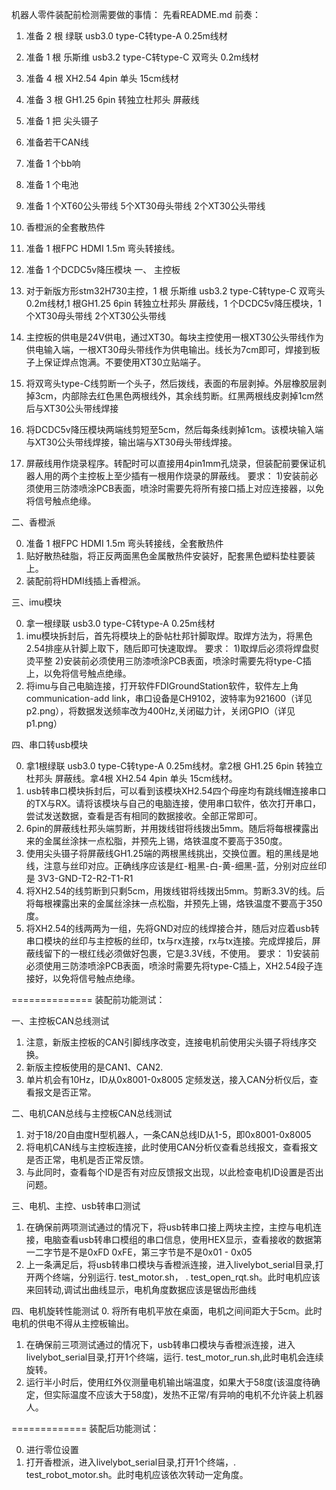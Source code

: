 机器人零件装配前检测需要做的事情：
先看README.md
前奏：

1. 准备 2 根 绿联 usb3.0 type-C转type-A 0.25m线材
2. 准备 1 根 乐斯维 usb3.2 type-C转type-C 双弯头 0.2m线材
3. 准备 4 根 XH2.54 4pin 单头 15cm线材
4. 准备 3 根 GH1.25 6pin 转独立杜邦头 屏蔽线
5. 准备 1 把 尖头镊子
6. 准备若干CAN线
7. 准备 1 个bb响
8. 准备 1 个电池
9. 准备 1 个XT60公头带线 5个XT30母头带线 2个XT30公头带线
10. 香橙派的全套散热件
11. 准备 1 根FPC HDMI 1.5m 弯头转接线。
12. 准备 1 个DCDC5v降压模块
一、 主控板

0. 对于新版方形stm32H730主控，1 根 乐斯维 usb3.2 type-C转type-C 双弯头 0.2m线材,1 根GH1.25 6pin 转独立杜邦头 屏蔽线，1 个DCDC5v降压模块，1个XT30母头带线 2个XT30公头带线
1. 主控板的供电是24V供电，通过XT30。每块主控使用一根XT30公头带线作为供电输入端，一根XT30母头带线作为供电输出。线长为7cm即可，焊接到板子上保证焊点饱满。不要使用XT30立贴端子。
2. 将双弯头type-C线剪断一个头子，然后拨线，表面的布层剥掉。外层橡胶层剥掉3cm，内部除去红色黑色两根线外，其余线剪断。红黑两根线皮剥掉1cm然后与XT30公头带线焊接
3. 将DCDC5v降压模块两端线剪短至5cm，然后每条线剥掉1cm。该模块输入端与XT30公头带线焊接，输出端与XT30母头带线焊接。
3. 屏蔽线用作烧录程序。转配时可以直接用4pin1mm孔烧录，但装配前要保证机器人用的两个主控板上至少插有一根用作烧录的屏蔽线。
要求：
    1)安装前必须使用三防漆喷涂PCB表面，喷涂时需要先将所有接口插上对应连接器，以免将信号触点绝缘。

二、香橙派

0. 准备 1 根FPC HDMI 1.5m 弯头转接线，全套散热件
1. 贴好散热硅脂，将正反两面黑色金属散热件安装好，配套黑色塑料垫柱要装上。
2. 装配前将HDMI线插上香橙派。

三、imu模块

0. 拿一根绿联 usb3.0 type-C转type-A 0.25m线材
1. imu模块拆封后，首先将模块上的卧帖杜邦针脚取焊。取焊方法为，将黑色2.54排座从针脚上取下，随后即可快速取焊。
    要求：
        1)取焊后必须将焊盘熨烫平整
        2)安装前必须使用三防漆喷涂PCB表面，喷涂时需要先将type-C插上，以免将信号触点绝缘。
2. 将imu与自己电脑连接，打开软件FDIGroundStation软件，软件左上角communication-add link，串口设备是CH9102，波特率为921600（详见p2.png），将数据发送频率改为400Hz,关闭磁力计，关闭GPIO（详见p1.png）

四、串口转usb模块

0. 拿1根绿联 usb3.0 type-C转type-A 0.25m线材。拿2根 GH1.25 6pin 转独立杜邦头 屏蔽线。拿4根 XH2.54 4pin 单头 15cm线材。
1. usb转串口模块拆封后，可以看到该模块XH2.54四个母座均有跳线帽连接串口的TX与RX。请将该模块与自己的电脑连接，使用串口软件，依次打开串口，尝试发送数据，查看是否有相同的数据接收。全部正常即可。
2. 6pin的屏蔽线杜邦头端剪断，并用拨线钳将线拨出5mm。随后将每根裸露出来的金属丝涂抹一点松脂，并预先上锡，烙铁温度不要高于350度。
3. 使用尖头镊子将屏蔽线GH1.25端的两根黑线挑出，交换位置。粗的黑线是地线，注意与丝印对应。正确线序应该是红-粗黑-白-黄-细黑-蓝，分别对应丝印是 3V3-GND-T2-R2-T1-R1
4. 将XH2.54的线剪断到只剩5cm，用拨线钳将线拨出5mm。剪断3.3V的线。后将每根裸露出来的金属丝涂抹一点松脂，并预先上锡，烙铁温度不要高于350度。
5. 将XH2.54的线两两为一组，先将GND对应的线焊接合并，随后对应着usb转串口模块的丝印与主控板的丝印，tx与rx连接，rx与tx连接。完成焊接后，屏蔽线留下的一根红线必须做好包裹，它是3.3V线，不使用。
要求：
    1)安装前必须使用三防漆喷涂PCB表面，喷涂时需要先将type-C插上，XH2.54段子连接好，以免将信号触点绝缘。

==============
装配前功能测试：

一、主控板CAN总线测试
1. 注意，新版主控板的CAN引脚线序改变，连接电机前使用尖头镊子将线序交换。
2. 新版主控板使用的是CAN1、CAN2.
3. 单片机会有10Hz，ID从0x8001-0x8005 定频发送，接入CAN分析仪后，查看报文是否正常。

二、电机CAN总线与主控板CAN总线测试
1. 对于18/20自由度H型机器人，一条CAN总线ID从1-5，即0x8001-0x8005
2. 将电机CAN线与主控板连接，此时使用CAN分析仪查看总线报文，查看报文是否正常，电机是否正常反馈。
3. 与此同时，查看每个ID是否有对应反馈报文出现，以此检查电机ID设置是否出问题。

三、电机、主控、usb转串口测试
1. 在确保前两项测试通过的情况下，将usb转串口接上两块主控，主控与电机连接，电脑查看usb转串口模组的串口信息，使用HEX显示，查看接收的数据第一二字节是不是0xFD 0xFE，第三字节是不是0x01 - 0x05
2. 上一条满足后，将usb转串口模块与香橙派连接，进入livelybot_serial目录,打开两个终端，分别运行. test_motor.sh， . test_open_rqt.sh。此时电机应该来回转动,调试出曲线显示，电机角度数据应该是锯齿形曲线

四、电机旋转性能测试
0. 将所有电机平放在桌面，电机之间间距大于5cm。此时电机的供电不得从主控板输出。
1. 在确保前三项测试通过的情况下，usb转串口模块与香橙派连接，进入livelybot_serial目录,打开1个终端，运行. test_motor_run.sh,此时电机会连续旋转。
2. 运行半小时后，使用红外仪测量电机输出端温度，如果大于58度(该温度待确定，但实际温度不应该大于58度)，发热不正常/有异响的电机不允许装上机器人。

=============
装配后功能测试：

0. 进行零位设置
1. 打开香橙派，进入livelybot_serial目录,打开1个终端，. test_robot_motor.sh。此时电机应该依次转动一定角度。

